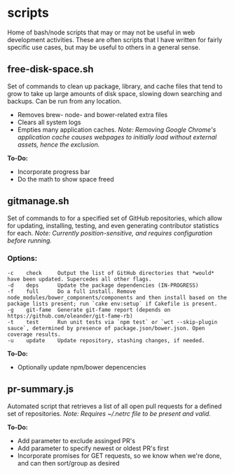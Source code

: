 # scripts

Home of bash/node scripts that may or may not be useful in web development activities. These are often scripts that I have written for fairly specific use cases, but may be useful to others in a general sense.

## free-disk-space.sh

Set of commands to clean up package, library, and cache files that tend to grow to take up large amounts of disk space, slowing down searching and backups. Can be run from any location.

- Removes brew- node- and bower-related extra files
- Clears all system logs
- Empties many application caches. *Note: Removing Google Chrome's application cache causes webpages to initially load without external assets, hence the exclusion.*

**To-Do:**

- Incorporate progress bar
- Do the math to show space freed

## gitmanage.sh

Set of commands to for a specified set of GitHub repositories, which allow for updating, installing, testing, and even generating contributor statistics for each. *Note: Currently position-sensitive, and requires configuration before running.*

### Options:

    -c	  check     Output the list of GitHub directories that *would* have been updated. Supercedes all other flags.
    -d    deps      Update the package dependencies (IN-PROGRESS)
    -f    full    	Do a full install. Remove node_modules/bower_components/components and then install based on the package lists present; run `cake env:setup` if Cakefile is present.
    -g    git-fame  Generate git-fame report (depends on https://github.com/oleander/git-fame-rb)
    -t	  test		Run unit tests via `npm test` or `wct --skip-plugin sauce`, determined by presence of package.json/bower.json. Open coverage results.
    -u    update  	Update repository, stashing changes, if needed.

**To-Do:**

- Optionally update npm/bower depencencies

## pr-summary.js

Automated script that retrieves a list of all open pull requests for a defined set of repositories. *Note: Requires ~/.netrc file to be present and valid.*

**To-Do:**

- Add parameter to exclude assinged PR's
- Add parameter to specify newest or oldest PR's first
- Incorporate promises for GET requests, so we know when we're done, and can then sort/group as desired

